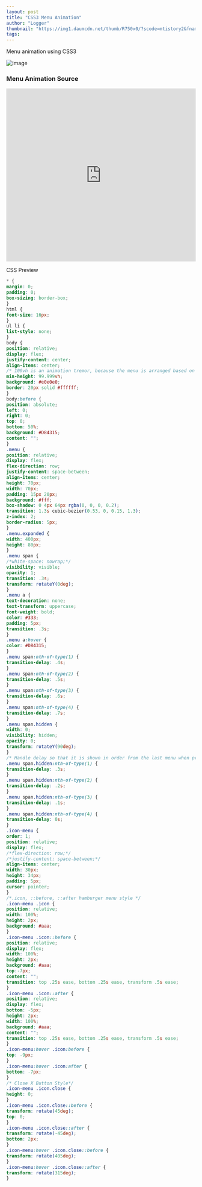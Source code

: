 ```yaml
---
layout: post
title: "CSS3 Menu Animation"
author: "Logger"
thumbnail: "https://img1.daumcdn.net/thumb/R750x0/?scode=mtistory2&fname=https%3A%2F%2Ft1.daumcdn.net%2Fcfile%2Ftistory%2F2157134158AD284001"
tags: 
---
```



Menu animation using CSS3

![image](https://t1.daumcdn.net/cfile/tistory/2157134158AD284001)

### Menu Animation Source

<iframe allowfullscreen="true" allowpaymentrequest="true" allowtransparency="true" class="cp_embed_iframe " frameborder="0" height="459" width="100%" name="cp_embed_1" scrolling="no" src="https://codepen.io/jaehee/embed/yMBNaN?height=459&amp;theme-id=19458&amp;slug-hash=yMBNaN&amp;default-tab=result&amp;user=jaehee&amp;embed-version=2&amp;pen-title=%EB%A9%94%EB%89%B4%20%EC%95%A0%EB%8B%88%EB%A9%94%EC%9D%B4%EC%85%98&amp;name=cp_embed_1" style="width: 100%; overflow:hidden; display:block;" title="메뉴 애니메이션" loading="lazy" id="cp_embed_yMBNaN"></iframe>

CSS Preview

```css
* {
margin: 0;
padding: 0;
box-sizing: border-box;
}
html {
font-size: 16px;
}
ul li {
list-style: none;
}
body {
position: relative;
display: flex;
justify-content: center;
align-items: center;
/* 100vh is an animation tremor, because the menu is arranged based on the current body */
min-height: 99.999vh;
background: #e0e0e0;
border: 20px solid #ffffff;
}
body:before {
position: absolute;
left: 0;
right: 0;
top: 0;
bottom: 50%;
background: #D84315;
content: "";
}
.menu {
position: relative;
display: flex;
flex-direction: row;
justify-content: space-between;
align-items: center;
height: 70px;
width: 70px;
padding: 15px 20px;
background: #fff;
box-shadow: 0 4px 64px rgba(0, 0, 0, 0.2);
transition: 1.3s cubic-bezier(0.53, 0, 0.15, 1.3);
z-index: 2;
border-radius: 5px;
}
.menu.expanded {
width: 400px;
height: 80px;
}
.menu span {
/*white-space: nowrap;*/
visibility: visible;
opacity: 1;
transition: .3s;
transform: rotateY(0deg);
}
.menu a {
text-decoration: none;
text-transform: uppercase;
font-weight: bold;
color: #333;
padding: 5px;
transition: .3s;
}
.menu a:hover {
color: #D84315;
}
.menu span:nth-of-type(1) {
transition-delay: .4s;
}
.menu span:nth-of-type(2) {
transition-delay: .5s;
}
.menu span:nth-of-type(3) {
transition-delay: .6s;
}
.menu span:nth-of-type(4) {
transition-delay: .7s;
}
.menu span.hidden {
width: 0;
visibility: hidden;
opacity: 0;
transform: rotateY(90deg);
}
/* Handle delay so that it is shown in order from the last menu when processing hidden */
.menu span.hidden:nth-of-type(1) {
transition-delay: .3s;
}
.menu span.hidden:nth-of-type(2) {
transition-delay: .2s;
}
.menu span.hidden:nth-of-type(3) {
transition-delay: .1s;
}
.menu span.hidden:nth-of-type(4) {
transition-delay: 0s;
}
.icon-menu {
order: 1;
position: relative;
display: flex;
/*flex-direction: row;*/
/*justify-content: space-between;*/
align-items: center;
width: 30px;
height: 34px;
padding: 5px;
cursor: pointer;
}
/*.icon, ::before, ::after hamburger menu style */
.icon-menu .icon {
position: relative;
width: 100%;
height: 2px;
background: #aaa;
}
.icon-menu .icon::before {
position: relative;
display: flex;
width: 100%;
height: 2px;
background: #aaa;
top:-7px;
content: "";
transition: top .25s ease, bottom .25s ease, transform .5s ease;
}
.icon-menu .icon::after {
position: relative;
display: flex;
bottom: -5px;
height: 2px;
width: 100%;
background: #aaa;
content: "";
transition: top .25s ease, bottom .25s ease, transform .5s ease;
}
.icon-menu:hover .icon:before {
top: -9px;
}
.icon-menu:hover .icon:after {
bottom: -7px;
}
/* Close X Button Style*/
.icon-menu .icon.close {
height: 0;
}
.icon-menu .icon.close::before {
transform: rotate(45deg);
top: 0;
}
.icon-menu .icon.close::after {
transform: rotate(-45deg);
bottom: 2px;
}
.icon-menu:hover .icon.close::before {
transform: rotate(405deg);
}
.icon-menu:hover .icon.close::after {
transform: rotate(315deg);
}
```